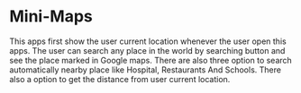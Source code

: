 # Mini-Maps
This apps first show the user current location whenever the user open this apps. The user can search any place in the world by searching button and see the place marked in Google maps. There are also three option to search automatically nearby place like Hospital, Restaurants And Schools. There also a option to get the distance from user current location.
